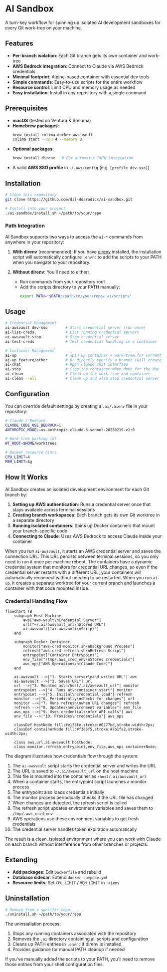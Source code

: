 # AI Sandbox

A turn-key workflow for spinning up isolated AI development sandboxes for every Git work-tree on your machine.

## Features

- **Per-branch isolation**: Each Git branch gets its own container and work-tree
- **AWS Bedrock integration**: Connect to Claude via AWS Bedrock credentials
- **Minimal footprint**: Alpine-based container with essential dev tools
- **Simple commands**: Easy-to-use scripts for the entire workflow
- **Resource control**: Limit CPU and memory usage as needed
- **Easy installation**: Install in any repository with a single command

## Prerequisites

- **macOS** (tested on Ventura & Sonoma)
- **Homebrew packages**:
  ```bash
  brew install colima docker aws-vault
  colima start --cpu 4 --memory 8
  ```
- **Optional packages**:
  ```bash
  brew install direnv   # For automatic PATH integration
  ```
- A valid **AWS SSO profile** in `~/.aws/config` (e.g. `[profile dev-sso]`)

## Installation

```bash
# Clone this repository
git clone https://github.com/dil-ddaradics/ai-sandbox.git

# Install into your project
./ai-sandbox/install.sh ~/path/to/your/repo
```

### Path Integration

AI Sandbox supports two ways to access the `ai-*` commands from anywhere in your repository:

1. **With direnv** (recommended): If you have [direnv](https://direnv.net/) installed, the installation script will automatically configure `.envrc` to add the scripts to your PATH when you navigate to your repository.

2. **Without direnv**: You'll need to either:
   - Run commands from your repository root
   - Add the scripts directory to your PATH manually: 
     ```bash
     export PATH="$PATH:/path/to/your/repo/.ai/scripts"
     ```

## Usage

```bash
# Credential Management
ai-awsvault dev-sso        # Start credential server (run once)
ai-list-creds              # List running credential servers
ai-awsvault-stop           # Stop credential server
ai-test-creds              # Test credential handling in a container

# Container Management
ai-up                      # Spin up container + work-tree for current branch
ai-up feature/other        # Or directly specify a branch (will create if needed)
ai-chat                    # Open Claude chat interface
ai-stop                    # Stop the container when done for the day
ai-clean                   # Clean up the work-tree and container
ai-clean --all             # Clean up and also stop credential server
```

## Configuration

You can override default settings by creating a `.ai/.aienv` file in your repository:

```bash
# Claude / Bedrock
CLAUDE_CODE_USE_BEDROCK=1
ANTHROPIC_MODEL=us.anthropic.claude-3-sonnet-20250219-v1:0

# Work-tree parking lot
WT_ROOT=$HOME/worktrees

# Docker resource hints
CPU_LIMIT=4
MEM_LIMIT=8g
```

## How It Works

AI Sandbox creates an isolated development environment for each Git branch by:

1. **Setting up AWS authentication**: Runs a credential server once that stays available across terminal sessions
2. **Creating branch workspaces**: Each branch gets its own Git worktree in a separate directory
3. **Running isolated containers**: Spins up Docker containers that mount your branch-specific code
4. **Connecting to Claude**: Uses AWS Bedrock to access Claude inside your container

When you run `ai-awsvault`, it starts an AWS credential server and saves the connection URL. This URL persists between terminal sessions, so you only need to run it once per machine reboot. The containers have a dynamic credential system that monitors for credential URL changes, so even if the credential server restarts with a different URL, your containers will automatically reconnect without needing to be restarted. When you run `ai-up`, it creates a separate worktree for your current branch and launches a container with that code mounted inside.

### Credential Handling Flow

```mermaid
flowchart TB
    subgraph Host Machine
        aws["aws-vault\nCredential Server"]
        url["~/.ai/awsvault_url\nStored URL"]
        ai-awsvault["ai-awsvault\nScript"]
    end
    
    subgraph Docker Container
        monitor["aws-cred-monitor.sh\nBackground Process"]
        refresh["aws-cred-refresh.sh\nRefresh Script"]
        entrypoint["Container Entrypoint"]
        env_file["/tmp/.aws_cred_env\nStores credentials"]
        aws_ops["AWS Operations\n(Claude Code)"]
    end
    
    ai-awsvault -->|"1. Starts server\nand writes URL"| aws
    ai-awsvault -->|"2. Saves URL"| url
    url -->|"3. Mounted as\n/host/.ai/awsvault_url"| monitor
    entrypoint -->|"4. Runs at\ncontainer start"| monitor
    entrypoint -->|"5. Initial\ncredential load"| refresh
    monitor -->|"6. Periodically\nchecks for changes"| url
    monitor -->|"7. Runs refresh\nwhen URL changes"| refresh
    refresh -->|"8. Updates\nenvironment variables"| env_file
    aws_ops -->|"9. Uses credentials\nfor API calls"| aws
    env_file -->|"10. Provides\ncredentials"| aws_ops

    classDef hostNode fill:#e1f5fe,stroke:#0277bd,stroke-width:2px;
    classDef containerNode fill:#f3e5f5,stroke:#7b1fa2,stroke-width:2px;
    
    class aws,url,ai-awsvault hostNode;
    class monitor,refresh,entrypoint,env_file,aws_ops containerNode;
```

The diagram illustrates how credentials flow through the system:

1. The `ai-awsvault` script starts the credential server and writes the URL
2. The URL is saved to `~/.ai/awsvault_url` on the host machine
3. This file is mounted into the container as `/host/.ai/awsvault_url`
4. When a container starts, the entrypoint script launches a monitor process
5. The entrypoint also loads credentials initially
6. The monitor process periodically checks if the URL file has changed
7. When changes are detected, the refresh script is called
8. The refresh script updates environment variables and saves them to `/tmp/.aws_cred_env`
9. AWS operations use these environment variables to get fresh credentials
10. The credential server handles token expiration automatically

The result is a clean, isolated environment where you can work with Claude on each branch without interference from other branches or projects.

## Extending

- **Add packages**: Edit `Dockerfile` and rebuild
- **Database sidecar**: Extend `docker-compose.yml`
- **Resource limits**: Set `CPU_LIMIT` / `MEM_LIMIT` in `.aienv`

## Uninstallation

```bash
# Remove from a specific repo
./uninstall.sh ~/path/to/your/repo
```

The uninstallation process:
1. Stops any running containers associated with the repository
2. Removes the `.ai` directory containing all scripts and configuration
3. Cleans up PATH entries in `.envrc` if direnv is installed
4. Provides guidance for manual PATH cleanup if needed

If you've manually added the scripts to your PATH, you'll need to remove those entries from your shell configuration files.